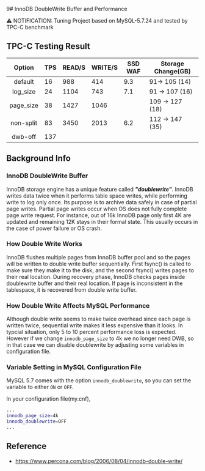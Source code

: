 9# InnoDB DoubleWrite Buffer and Performance

:warning: NOTIFICATION: Tuning Project based on MySQL-5.7.24 and tested by TPC-C benchmark 

## TPC-C Testing Result

| Option   |  TPS | READ/S | WRITE/S  |SSD WAF| Storage Change(GB)| 
|:----------:|-------------|-------------|-------------|-------------|-------------|
|default| 16 | 988  | 414 | 9.3 | 91-> 105 (14)  |
|log_size| 24 | 1104  | 743 |  7.1| 91 -> 107 (16) |
|page_size| 38 |   1427 | 1046  |   | 109 -> 127 (18)|
|non-split| 83 | 3450  | 2013 |6.2 | 112 -> 147 (35) | 
|dwb-off | 137 |   |  | |  | 

## Background Info 

### InnoDB DoubleWrite Buffer
InnoDB storage engine has a unique feature called ***"doublewrite"***. InnoDB writes data twice when it performs table space writes, while performing write to log only once. Its purpose is to archive data safely in case of partial page writes.
Partial page writes occur when OS does not fully complete page write request. For instance, out of 16k InnoDB page only first 4K are updated and remaining 12K stays in their formal state. This usually occurs in the case of power failure or OS crash.   

### How Double Write Works
InnoDB flushes multiple pages from InnoDB buffer pool and so the pages will be written to double write buffer sequentially. First fsync() is called to make sure they make it to the disk, and the second fsync() writes pages to their real location. During recovery phase, InnoDB checks pages inside doublewrite buffer and their real location. If page is inconsistent in the tablespace, it is recovered from double write buffer.

### How Double Write Affects MySQL Performance
Although double write seems to make twice overhead since each page is written twice, sequential write makes it less expensive than it looks. In typcial situation, only 5 to 10 percent performance loss is expected. However if we change ```innodb_page_size``` to 4k we no longer need DWB, so in that case we can disable doublewrite by adjusting some variables in configuration file. 

### Variable Setting in MySQL Configuration File
MySQL 5.7 comes with the option ```innodb_doublewrite```, so you can set the variable to either ```ON``` or ```OFF```.

In your configuration file(my.cnf),
```bash
...
innodb_page_size=4k
innodb_doublewrite=OFF
...
```

## Reference
- https://www.percona.com/blog/2006/08/04/innodb-double-write/
